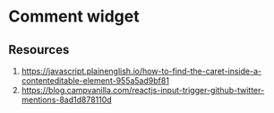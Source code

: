# Comment widget

## Resources

1. <https://javascript.plainenglish.io/how-to-find-the-caret-inside-a-contenteditable-element-955a5ad9bf81>
1. <https://blog.campvanilla.com/reactjs-input-trigger-github-twitter-mentions-8ad1d878110d>
